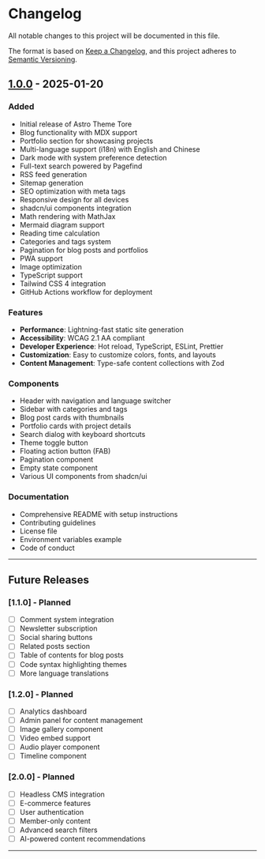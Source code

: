 # Changelog

All notable changes to this project will be documented in this file.

The format is based on [Keep a Changelog](https://keepachangelog.com/en/1.0.0/),
and this project adheres to [Semantic Versioning](https://semver.org/spec/v2.0.0.html).

## [1.0.0] - 2025-01-20

### Added

- Initial release of Astro Theme Tore
- Blog functionality with MDX support
- Portfolio section for showcasing projects
- Multi-language support (i18n) with English and Chinese
- Dark mode with system preference detection
- Full-text search powered by Pagefind
- RSS feed generation
- Sitemap generation
- SEO optimization with meta tags
- Responsive design for all devices
- shadcn/ui components integration
- Math rendering with MathJax
- Mermaid diagram support
- Reading time calculation
- Categories and tags system
- Pagination for blog posts and portfolios
- PWA support
- Image optimization
- TypeScript support
- Tailwind CSS 4 integration
- GitHub Actions workflow for deployment

### Features

- **Performance**: Lightning-fast static site generation
- **Accessibility**: WCAG 2.1 AA compliant
- **Developer Experience**: Hot reload, TypeScript, ESLint, Prettier
- **Customization**: Easy to customize colors, fonts, and layouts
- **Content Management**: Type-safe content collections with Zod

### Components

- Header with navigation and language switcher
- Sidebar with categories and tags
- Blog post cards with thumbnails
- Portfolio cards with project details
- Search dialog with keyboard shortcuts
- Theme toggle button
- Floating action button (FAB)
- Pagination component
- Empty state component
- Various UI components from shadcn/ui

### Documentation

- Comprehensive README with setup instructions
- Contributing guidelines
- License file
- Environment variables example
- Code of conduct

---

## Future Releases

### [1.1.0] - Planned

- [ ] Comment system integration
- [ ] Newsletter subscription
- [ ] Social sharing buttons
- [ ] Related posts section
- [ ] Table of contents for blog posts
- [ ] Code syntax highlighting themes
- [ ] More language translations

### [1.2.0] - Planned

- [ ] Analytics dashboard
- [ ] Admin panel for content management
- [ ] Image gallery component
- [ ] Video embed support
- [ ] Audio player component
- [ ] Timeline component

### [2.0.0] - Planned

- [ ] Headless CMS integration
- [ ] E-commerce features
- [ ] User authentication
- [ ] Member-only content
- [ ] Advanced search filters
- [ ] AI-powered content recommendations

---

[1.0.0]: https://github.com/moecasts/astro-theme-tore/releases/tag/v1.0.0
